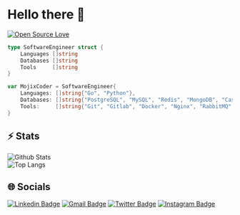 # Hello there 👋

[![Open Source Love](https://badges.frapsoft.com/os/v1/open-source.svg?v=102)](https://github.com/ellerbrock/open-source-badge/)


```go
type SoftwareEngineer struct {
    Languages []string
    Databases []string
    Tools     []string
}

var MojixCoder = SoftwareEngineer{
    Languages: []string{"Go", "Python"},
    Databases: []string{"PostgreSQL", "MySQL", "Redis", "MongoDB", "Cassandra"},
    Tools:     []string{"Git", "Gitlab", "Docker", "Nginx", "RabbitMQ", "Nats", "Prometheus", "Kubernetes"},
}
```


## ⚡ Stats

![Github Stats](https://github-readme-stats.vercel.app/api?username=mojixcoder&count_private=true&show_icons=true&include_all_commits=true)  
![Top Langs](https://github-readme-stats.vercel.app/api/top-langs/?username=mojixcoder&hide=TeX&layout=compact)


## 🌐 Socials

[![Linkedin Badge](https://img.shields.io/badge/-mojixcoder-blue?style=flat-square&logo=Linkedin&logoColor=white&link=https://www.linkedin.com/in/mojtaba-arezoomand-163710204/)](https://www.linkedin.com/in/mojtaba-arezoomand-163710204/)
[![Gmail Badge](https://img.shields.io/badge/-mojixcoder@gmail.com-c14438?style=flat-square&logo=Gmail&logoColor=white&link=mailto:mojixcoder@gmail.com)](mailto:mojixcoder@gmail.com)
[![Twitter Badge](https://img.shields.io/badge/-mojixcoder-blue?style=flat-square&logo=twitter&logoColor=white&link=https://twitter.com/MojixCoder)](https://twitter.com/MojtabaAr99)
[![Instagram Badge](https://img.shields.io/badge/-mojixcoder-purple?style=flat-square&logo=instagram&logoColor=white&link=https://www.instagram.com/mojtaba_arezoumand/)](https://www.instagram.com/mojtaba_arezoumand/)
